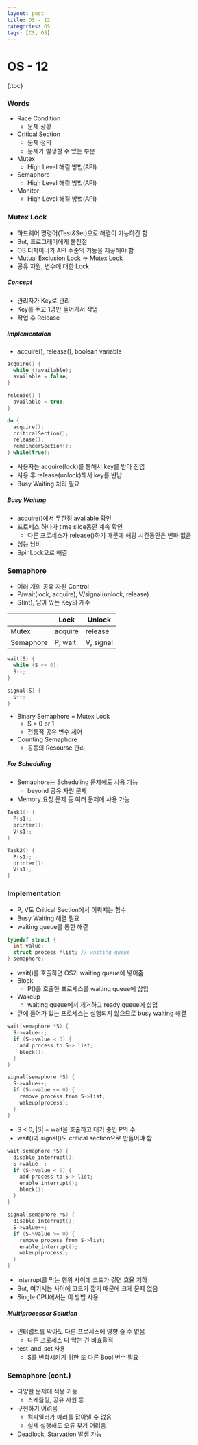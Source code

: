```yaml
---
layout: post
title: OS - 12
categories: OS
tags: [CS, OS]
---
```


# OS - 12

{:toc}

### Words

- Race Condition
  - 문제 상황
- Critical Section
  - 문제 정의
  - 문제가 발생할 수 있는 부분
- Mutex
  - High Level 해결 방법(API)
- Semaphore
  - High Level 해결 방법(API)
- Monitor
  - High Level 해결 방법(API)

### Mutex Lock

- 하드웨어 명령어(Test&Set)으로 해결이 가능하긴 함
- But, 프로그래머에게 불친절
- OS 디자이너가 API 수준의 기능을 제공해야 함
- Mutual Exclusion Lock => Mutex Lock
- 공유 자원, 변수에 대한 Lock

##### Concept

- 관리자가 Key로 관리
- Key를 주고 1명만 들어가서 작업
- 작업 후 Release

##### Implementaion

- acquire(), release(), boolean variable

```c++
acquire() {
  while (!available);
  available = false;
}

release() {
  available = true;
}
```

```c++
do {
  acquire();
  criticalSection();
  release();
  remainderSection();
} while(true);
```

- 사용자는 acquire(lock)를 통해서 key를 받아 진입
- 사용 후 release(unlock)해서 key를 반납
- Busy Waiting 처리 필요

##### Busy Waiting

- acquire()에서 무한정 available 확인
- 프로세스 하나가 time slice동안 계속 확인
  - 다른 프로세스가 release()하기 때문에 해당 시간동안은 변화 없음
- 성능 낭비
- SpinLock으로 해결

### Semaphore

- 여러 개의 공유 자원 Control
- P/wait(lock, acquire), V/signal(unlock, release)
- S(int), 남아 있는 Key의 개수

|           | Lock    | Unlock    |
| --------- | ------- | --------- |
| Mutex     | acquire | release   |
| Semaphore | P, wait | V, signal |

```c++
wait(S) {
  while (S <= 0);
  S--;
}

signal(S) {
  S++;
}
```

- Binary Semaphore = Mutex Lock
  - S = 0 or 1
  - 전통적 공유 변수 제어
- Counting Semaphore
  - 공동의 Resourse 관리

##### For Scheduling

- Semaphore는 Scheduling 문제에도 사용 가능
  - beyond 공유 자원 문제
- Memory 요청 문제 등 여러 문제에 사용 가능

```c++
Task1() {
  P(s1);
  printer();
  V(s1);
}

Task2() {
  P(s1);
  printer();
  V(s1);
}
```

### Implementation

- P, V도 Critical Section에서 이뤄지는 함수
- Busy Waiting 해결 필요
- waiting queue를 통한 해결

```c++
typedef struct {
  int value;
  struct process *list; // waiting queue
} semaphore;
```

- wait()를 호출하면 OS가 waiting queue에 넣어줌
- Block
  - P()를 호출한 프로세스를 waiting queue에 삽입
- Wakeup
  - waiting queue에서 제거하고 ready queue에 삽입
- 큐에 들어가 있는 프로세스는 실행되지 않으므로 busy waiting 해결

```c++
wait(semaphore *S) {
  S->value--;
  if (S->value < 0) {
    add process to S-> list;
    block();
  }
}

signal(semaphore *S) {
  S->value++;
  if (S->value <= 0) {
    remove process from S->list;
    wakeup(process);
  }
}
```

- S < 0, |S| = wait을 호출하고 대기 중인 P의 수
- wait()과 signal()도 critical section으로 만들어야 함

```c++
wait(semaphore *S) {
  disable_interrupt();
  S->value--;
  if (S->value < 0) {
    add process to S-> list;
    enable_interrupt();
    block();
  }
}

signal(semaphore *S) {
  disable_interrupt();
  S->value++;
  if (S->value >= 0) {
    remove process from S->list;
    enable_interrupt();
    wakeup(process);
  }
}
```

- Interrupt를 막는 행위 사이에 코드가 길면 효율 저하
- But, 여기서는 사이에 코드가 짧기 때문에 크게 문제 없음
- Single CPU에서는 이 방법 사용

##### Multiprocessor Solution

- 인터럽트를 막아도 다른 프로세스에 영향 줄 수 없음
  - 다른 프로세스 다 막는 건 비효율적
- test_and_set 사용
  - S를 변화시키기 위한 또 다른 Bool 변수 필요

### Semaphore (cont.)

- 다양한 문제에 적용 가능
  - 스케쥴링, 공유 자원 등
- 구현하기 어려움
  - 컴파일러가 에러를 잡아낼 수 없음
  - 실제 실행해도 오류 찾기 어려움
- Deadlock, Starvation 발생 가능
